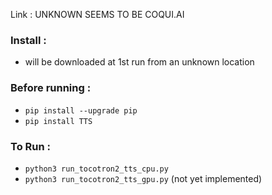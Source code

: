 Link : UNKNOWN SEEMS TO BE COQUI.AI

### Install :
- will be downloaded at 1st run from an unknown location

### Before running :
- `pip install --upgrade pip`
- `pip install TTS`

### To Run :
- `python3 run_tocotron2_tts_cpu.py`
- `python3 run_tocotron2_tts_gpu.py` (not yet implemented)
